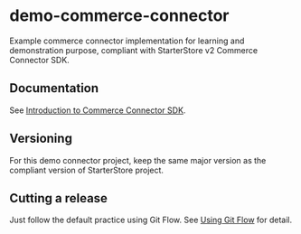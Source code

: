 # demo-commerce-connector
Example commerce connector implementation for learning and demonstration purpose, compliant with StarterStore v2 Commerce Connector SDK.

## Documentation

See [Introduction to Commerce Connector SDK](https://documentation.bloomreach.com/library/solutions/commerce-starterstore/connector-sdk/introduction.html).

## Versioning

For this demo connector project, keep the same major version as the compliant version of StarterStore project.

## Cutting a release

Just follow the default practice using Git Flow.
See [Using Git Flow](https://bloomreach-forge.github.io/using-git-flow.html) for detail.
